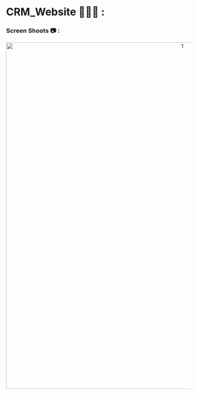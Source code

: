 # CRM_Website 👨🏻‍💻 : 


### Screen Shoots 📷 :

<p align="center">
    <img width="945" alt="1" src="https://github.com/moadhamousti/CRM_Website/assets/118165767/29576726-f88a-4f0b-9305-9031ad34b197">
</p>
